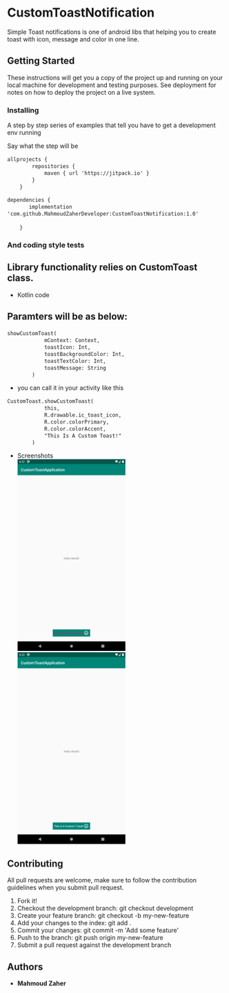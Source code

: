 # CustomToastNotification
Simple Toast notifications is one of android libs that helping you to create toast with icon, message and color in one line.


## Getting Started

These instructions will get you a copy of the project up and running on your local machine for development and testing purposes. See deployment for notes on how to deploy the project on a live system.



### Installing

A step by step series of examples that tell you have to get a development env running

Say what the step will be

```
allprojects {
		repositories {
			maven { url 'https://jitpack.io' }
		}
	}
```

```
dependencies {
	   implementation 'com.github.MahmoudZaherDeveloper:CustomToastNotification:1.0'

	}
```




### And coding style tests

## Library functionality relies on CustomToast class.

* Kotlin code 

 ## Paramters will be as below:
 ```
 showCustomToast(
             mContext: Context,
             toastIcon: Int,
             toastBackgroundColor: Int,
             toastTextColor: Int,
             toastMessage: String
         )
```

* you can call it in your activity like this
```
CustomToast.showCustomToast(
            this,
            R.drawable.ic_toast_icon,
            R.color.colorPrimary,
            R.color.colorAccent,
            "This Is A Custom Toast!"
        )
 ```      

* Screenshots  
<img src="screenshots/Screenshot_1581368886.png" width="250"/><img src="screenshots/Screenshot_1581369167.png" width="250"/> 

## Contributing
All pull requests are welcome, make sure to follow the contribution guidelines when you submit pull request.

1. Fork it!
2. Checkout the development branch: git checkout development
3. Create your feature branch: git checkout -b my-new-feature
4. Add your changes to the index: git add .
5. Commit your changes: git commit -m 'Add some feature'
6. Push to the branch: git push origin my-new-feature
7. Submit a pull request against the development branch

## Authors

* **Mahmoud Zaher** 

